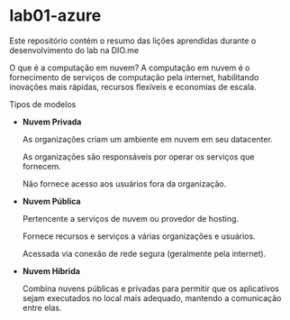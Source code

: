 # lab01-azure
Este repositório contém o resumo das lições aprendidas durante o desenvolvimento do lab na DIO.me

O que é a computação em nuvem?
  A computação em nuvem é o fornecimento de serviços de computação pela internet, habilitando inovações mais rápidas, recursos flexíveis e economias de escala.

Tipos de modelos
- **Nuvem Privada**
    
    As organizações criam um ambiente em nuvem em seu datacenter.
    
    As organizações são responsáveis por operar os serviços que fornecem.
    
    Não fornece acesso aos usuários fora da organização.
    
- **Nuvem Pública**
    
    Pertencente a serviços de nuvem ou provedor de hosting.
    
    Fornece recursos e serviços a várias organizações e usuários.
    
    Acessada via conexão de rede segura (geralmente pela internet).

- **Nuvem Híbrida**
    
    Combina nuvens públicas e privadas para permitir que os aplicativos sejam executados no local mais adequado, mantendo a comunicação entre elas.
